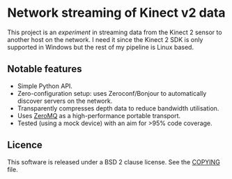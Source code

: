 # Network streaming of Kinect v2 data

This project is an *experiment* in streaming data from the Kinect 2 sensor to
another host on the network. I need it since the Kinect 2 SDK is only supported
in Windows but the rest of my pipeline is Linux based.

## Notable features

* Simple Python API.
* Zero-configuration setup: uses Zeroconf/Bonjour to automatically discover servers on the network.
* Transparently compresses depth data to reduce bandwidth utilisation.
* Uses [ZeroMQ](http://zeromq.org/) as a high-performance portable transport.
* Tested (using a mock device) with an aim for >95% code coverage.

## Licence

This software is released under a BSD 2 clause license. See the
[COPYING](COPYING.txt) file.
